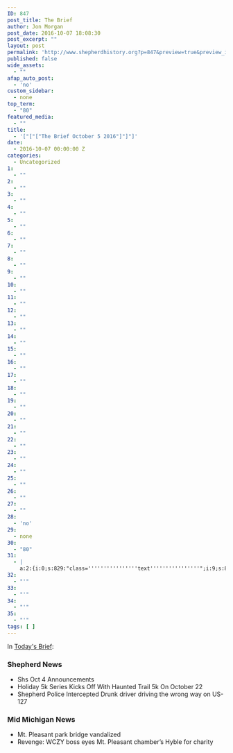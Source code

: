 ```yaml
---
ID: 847
post_title: The Brief
author: Jon Morgan
post_date: 2016-10-07 18:08:30
post_excerpt: ""
layout: post
permalink: 'http://www.shepherdhistory.org?p=847&preview=true&preview_id=847'
published: false
wide_assets:
  - ""
afap_auto_post:
  - 'no'
custom_sidebar:
  - none
top_term:
  - "80"
featured_media:
  - ""
title:
  - '["["["The Brief October 5 2016"]"]"]'
date:
  - 2016-10-07 00:00:00 Z
categories:
  - Uncategorized
1:
  - ""
2:
  - ""
3:
  - ""
4:
  - ""
5:
  - ""
6:
  - ""
7:
  - ""
8:
  - ""
9:
  - ""
10:
  - ""
11:
  - ""
12:
  - ""
13:
  - ""
14:
  - ""
15:
  - ""
16:
  - ""
17:
  - ""
18:
  - ""
19:
  - ""
20:
  - ""
21:
  - ""
22:
  - ""
23:
  - ""
24:
  - ""
25:
  - ""
26:
  - ""
27:
  - ""
28:
  - 'no'
29:
  - none
30:
  - "80"
31:
  - |
    a:2:{i:0;s:829:"class=''''''''''''''''text''''''''''''''''";i:9;s:80:"id=''''''''''''''''attachments-853-media_credit''''''''''''''''";i:6;s:85:"name=''''''''''''''''attachments[853][media_credit]''''''''''''''''";i:5;s:111:"value=''''''''''''''''''''''''''''''''";i:10;s:79:"";i:2;s:397:"/></td>ntt</tr>ntt<tr";i:7;s:95:"class=''''''''''''''''compat-field-media_credit_url''''''''''''''''>ttt<th";i:6;s:118:"scope=''''''''''''''''row''''''''''''''''";i:11;s:90:"class=''''''''''''''''label''''''''''''''''><label";i:8;s:99:"for=''''''''''''''''attachments-853-media_credit_url''''''''''''''''><span";i:7;s:88:"class=''''''''''''''''alignleft''''''''''''''''>Credit";i:12;s:83:"URL</span><br";i:9;s:102:"class=''''''''''''''''clear''''''''''''''''";i:8;s:155:"/></label></th>nttt<td";i:3;s:722:"class=''''''''''''''''field''''''''''''''''><input";i:1;s:2053:"type=''''''''''''''''text''''''''''''''''";i:13;s:92:"class=''''''''''''''''text''''''''''''''''";i:10;s:129:"id=''''''''''''''''attachments-853-media_credit_url''''''''''''''''";i:9;s:197:"name=''''''''''''''''attachments[853][media_credit_url]''''''''''''''''";i:14;s:82:"value=''''''''''''''''''''''''''''''''  /></td>ntt</tr>ntt<tr";i:11;s:101:"class=''''''''''''''''compat-field-navis_media_credit_org''''''''''''''''>ttt<th";i:15;s:83:"scope=''''''''''''''''row''''''''''''''''";i:10;s:187:"class=''''''''''''''''label''''''''''''''''><label";i:12;s:107:"for=''''''''''''''''attachments-853-navis_media_credit_org''''''''''''''''><span";i:16;s:77:"class=''''''''''''''''alignleft''''''''''''''''>Organization</span><br";i:13;s:87:"class=''''''''''''''''clear''''''''''''''''";i:11;s:111:"/></label></th>nttt<td";i:17;s:89:"class=''''''''''''''''field''''''''''''''''><input";i:4;s:647:"type=''''''''''''''''text''''''''''''''''";i:14;s:122:"class=''''''''''''''''text''''''''''''''''";i:12;s:270:"id=''''''''''''''''attachments-853-navis_media_credit_org''''''''''''''''";i:18;s:79:"name=''''''''''''''''attachments[853][navis_media_credit_org]''''''''''''''''";i:15;s:102:"value=''''''''''''''''''''''''''''''''  /></td>ntt</tr>ntt<tr";i:19;s:87:"class=''''''''''''''''compat-field-navis_media_can_distribute''''''''''''''''>ttt<th";i:16;s:105:"scope=''''''''''''''''row''''''''''''''''";i:13;s:179:"class=''''''''''''''''label''''''''''''''''><label";i:20;s:79:"for=''''''''''''''''attachments-853-navis_media_can_distribute''''''''''''''''><span";i:17;s:101:"class=''''''''''''''''alignleft''''''''''''''''>Can<br";i:21;s:81:"/>distribute?</span><br";i:14;s:315:"class=''''''''''''''''clear''''''''''''''''";i:5;s:306:"/></label></th>nttt<td";i:18;s:85:"class=''''''''''''''''field''''''''''''''''><input";i:22;s:101:"id="attachments[853][navis_media_can_distribute]"";i:19;s:79:"name="attachments[853][navis_media_can_distribute]"";i:23;s:76:"type="checkbox"";i:20;s:63:"value="1"  /></td>ntt</tr>n</table>";s:4:"meta";s:0:"";}}}n"";}";}";}";}";}
32:
  - "'"
33:
  - "'"
34:
  - "'"
35:
  - "'"
tags: [ ]
---
```

In <a href="https://32bpwr3.gitbooks.io/tsj-10052016/content/">Today's Brief</a>:

<h3>Shepherd News</h3>

<ul>
<li>Shs Oct 4 Announcements</li>
<li>Holiday 5k Series Kicks Off With Haunted Trail 5k On October 22</li>
<li>Shepherd Police Intercepted Drunk driver driving the wrong way on US-127</li>
</ul>

<h3>Mid Michigan News</h3>

<ul>
<li>Mt. Pleasant park bridge vandalized</li>
<li>Revenge: WCZY boss eyes Mt. Pleasant chamber’s Hyble for charity</li>
</ul>